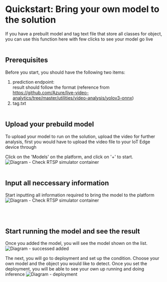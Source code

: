 

# Quickstart: Bring your own model to the solution

If you have a prebuilt model and tag text file that store all classes for object, you can use this function here with few clicks to see your model go live <br/><br/>

## Prerequisites

Before you start, you should have the following two items:
1. prediction endpoint: <br/>result should follow the format (reference from https://github.com/Azure/live-video-analytics/tree/master/utilities/video-analysis/yolov3-onnx)
2. tag.txt <br/><br/>

## Upload your prebuild model
To upload your model to run on the solution, upload the video for further analysis, first you would have to upload the video file to your IoT Edge device through 

Click on the 'Models' on the platform, and click on '+' to start. ![Diagram - Check RTSP simulator container](https://github.com/linkernetworks/azure-intelligent-edge-patterns/blob/develop/factory-ai-vision/assets/startadd.png) 
<br/><br/>

## Input all neccessary information
Start inputting all information required to bring the model to the platform
![Diagram - Check RTSP simulator container](https://github.com/linkernetworks/azure-intelligent-edge-patterns/blob/develop/factory-ai-vision/assets/addmodeldetail.png) 

<br/><br/>

## Start running the model and see the result
Once you added the model, you will see the model shown on the list. 
![Diagram - successed added](https://github.com/linkernetworks/azure-intelligent-edge-patterns/blob/develop/factory-ai-vision/assets/added.png) 

The next, you will go to deployment and set up the condition. Choose your own model and the object you would like to detect. Once you set the deployment, you will be able to see your own up running and doing inference
![Diagram - deployment](https://github.com/linkernetworks/azure-intelligent-edge-patterns/blob/develop/factory-ai-vision/assets/chooseownmodel.png) 
<br/><br/>

